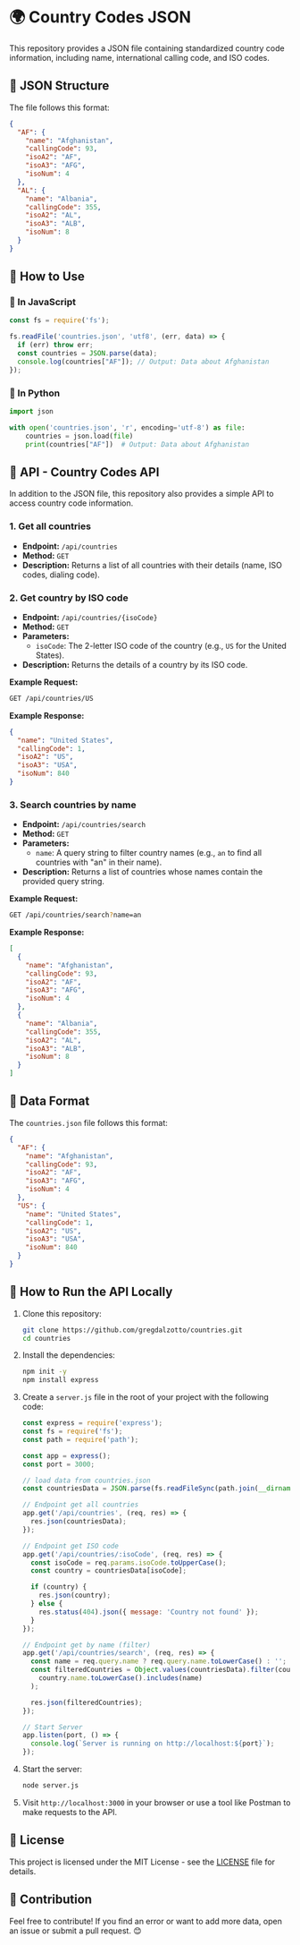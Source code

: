 # 🌍 Country Codes JSON

This repository provides a JSON file containing standardized country code information, including name, international calling code, and ISO codes.

## 📂 JSON Structure

The file follows this format:

```json
{
  "AF": {
    "name": "Afghanistan",
    "callingCode": 93,
    "isoA2": "AF",
    "isoA3": "AFG",
    "isoNum": 4
  },
  "AL": {
    "name": "Albania",
    "callingCode": 355,
    "isoA2": "AL",
    "isoA3": "ALB",
    "isoNum": 8
  }
}
```

## 🚀 How to Use

### 🔹 In JavaScript

```js
const fs = require('fs');

fs.readFile('countries.json', 'utf8', (err, data) => {
  if (err) throw err;
  const countries = JSON.parse(data);
  console.log(countries["AF"]); // Output: Data about Afghanistan
});
```

### 🔹 In Python

```python
import json

with open('countries.json', 'r', encoding='utf-8') as file:
    countries = json.load(file)
    print(countries["AF"])  # Output: Data about Afghanistan
```

## 🤖 API - Country Codes API

In addition to the JSON file, this repository also provides a simple API to access country code information.

### 1. Get all countries

- **Endpoint:** `/api/countries`
- **Method:** `GET`
- **Description:** Returns a list of all countries with their details (name, ISO codes, dialing code).

### 2. Get country by ISO code

- **Endpoint:** `/api/countries/{isoCode}`
- **Method:** `GET`
- **Parameters:** 
  - `isoCode`: The 2-letter ISO code of the country (e.g., `US` for the United States).
- **Description:** Returns the details of a country by its ISO code.

**Example Request:**
```bash
GET /api/countries/US
```

**Example Response:**
```json
{
  "name": "United States",
  "callingCode": 1,
  "isoA2": "US",
  "isoA3": "USA",
  "isoNum": 840
}
```

### 3. Search countries by name

- **Endpoint:** `/api/countries/search`
- **Method:** `GET`
- **Parameters:** 
  - `name`: A query string to filter country names (e.g., `an` to find all countries with "an" in their name).
- **Description:** Returns a list of countries whose names contain the provided query string.

**Example Request:**
```bash
GET /api/countries/search?name=an
```

**Example Response:**
```json
[
  {
    "name": "Afghanistan",
    "callingCode": 93,
    "isoA2": "AF",
    "isoA3": "AFG",
    "isoNum": 4
  },
  {
    "name": "Albania",
    "callingCode": 355,
    "isoA2": "AL",
    "isoA3": "ALB",
    "isoNum": 8
  }
]
```

## 📂 Data Format

The `countries.json` file follows this format:

```json
{
  "AF": {
    "name": "Afghanistan",
    "callingCode": 93,
    "isoA2": "AF",
    "isoA3": "AFG",
    "isoNum": 4
  },
  "US": {
    "name": "United States",
    "callingCode": 1,
    "isoA2": "US",
    "isoA3": "USA",
    "isoNum": 840
  }
}
```

## 🚀 How to Run the API Locally

1. Clone this repository:
   ```bash
   git clone https://github.com/gregdalzotto/countries.git
   cd countries
   ```

2. Install the dependencies:
   ```bash
   npm init -y
   npm install express
   ```

3. Create a `server.js` file in the root of your project with the following code:

   ```js
   const express = require('express');
   const fs = require('fs');
   const path = require('path');

   const app = express();
   const port = 3000;

   // load data from countries.json
   const countriesData = JSON.parse(fs.readFileSync(path.join(__dirname, 'countries.json'), 'utf8'));

   // Endpoint get all countries
   app.get('/api/countries', (req, res) => {
     res.json(countriesData);
   });

   // Endpoint get ISO code
   app.get('/api/countries/:isoCode', (req, res) => {
     const isoCode = req.params.isoCode.toUpperCase();
     const country = countriesData[isoCode];

     if (country) {
       res.json(country);
     } else {
       res.status(404).json({ message: 'Country not found' });
     }
   });

   // Endpoint get by name (filter)
   app.get('/api/countries/search', (req, res) => {
     const name = req.query.name ? req.query.name.toLowerCase() : '';
     const filteredCountries = Object.values(countriesData).filter(country =>
       country.name.toLowerCase().includes(name)
     );

     res.json(filteredCountries);
   });

   // Start Server
   app.listen(port, () => {
     console.log(`Server is running on http://localhost:${port}`);
   });
   ```

4. Start the server:
   ```bash
   node server.js
   ```

5. Visit `http://localhost:3000` in your browser or use a tool like Postman to make requests to the API.

## 📜 License

This project is licensed under the MIT License - see the [LICENSE](LICENSE) file for details.

## 🤝 Contribution

Feel free to contribute! If you find an error or want to add more data, open an issue or submit a pull request. 😊
